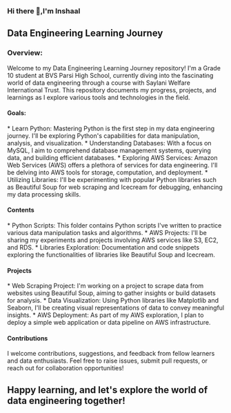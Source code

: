 ### Hi there 👋,I'm Inshaal
<h2>Data Engineering Learning Journey</h2>
<h3>Overview:</h3>
Welcome to my Data Engineering Learning Journey repository! I'm a Grade 10 student at BVS Parsi High School, currently diving into the fascinating world of data engineering through a course with Saylani Welfare International Trust. This repository documents my progress, projects, and learnings as I explore various tools and technologies in the field.

<h4>Goals:</h4>
* Learn Python: Mastering Python is the first step in my data engineering journey. I'll be exploring Python's capabilities for data manipulation, analysis, and visualization.
* Understanding Databases: With a focus on MySQL, I aim to comprehend database management systems, querying data, and building efficient databases.
* Exploring AWS Services: Amazon Web Services (AWS) offers a plethora of services for data engineering. I'll be delving into AWS tools for storage, computation, and deployment.
* Utilizing Libraries: I'll be experimenting with popular Python libraries such as Beautiful Soup for web scraping and Icecream for debugging, enhancing my data processing skills.
<h4>Contents</h4>
* Python Scripts: This folder contains Python scripts I've written to practice various data manipulation tasks and algorithms.
* AWS Projects: I'll be sharing my experiments and projects involving AWS services like S3, EC2, and RDS.
* Libraries Exploration: Documentation and code snippets exploring the functionalities of libraries like Beautiful Soup and Icecream.
<h4>Projects</h4>
* Web Scraping Project: I'm working on a project to scrape data from websites using Beautiful Soup, aiming to gather insights or build datasets for analysis.
* Data Visualization: Using Python libraries like Matplotlib and Seaborn, I'll be creating visual representations of data to convey meaningful insights.
* AWS Deployment: As part of my AWS exploration, I plan to deploy a simple web application or data pipeline on AWS infrastructure.
<h4>Contributions</h4>
I welcome contributions, suggestions, and feedback from fellow learners and data enthusiasts. Feel free to raise issues, submit pull requests, or reach out for collaboration opportunities!
<h2>Happy learning, and let's explore the world of data engineering together!</h2>


<!--
**InshaalJunaid/InshaalJunaid** is a ✨ _special_ ✨ repository because its `README.md` (this file) appears on your GitHub profile.

Here are some ideas to get you started:

- 🔭 I’m currently working on ...
- 🌱 I’m currently learning  ...
- 👯 I’m looking to collaborate on ...
- 🤔 I’m looking for help with ...
- 💬 Ask me about ...
- 📫 How to reach me: ...
- 😄 Pronouns: ...
- ⚡ Fun fact: ...
-->

